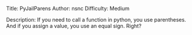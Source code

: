 Title: PyJailParens
Author: nsnc
Difficulty: Medium

Description:
If you need to call a function in python, you use parentheses. And if you assign a value, you use an equal sign. Right?
